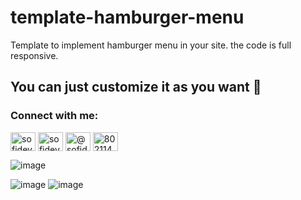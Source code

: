 # template-hamburger-menu
Template to implement hamburger menu in your site. the code is full responsive.

## You can just customize  it as you want 💙

<h3 align="left">Connect with me:</h3>
<p align="left">
<a href="https://codepen.io/sofidev" target="blank"><img align="center" src="https://raw.githubusercontent.com/rahuldkjain/github-profile-readme-generator/master/src/images/icons/Social/codepen.svg" alt="sofidev" height="30" width="40" /></a>
<a href="https://linkedin.com/in/sofidev" target="blank"><img align="center" src="https://raw.githubusercontent.com/rahuldkjain/github-profile-readme-generator/master/src/images/icons/Social/linked-in-alt.svg" alt="sofidev" height="30" width="40" /></a>
<a href="https://www.youtube.com/c/@sofidev" target="blank"><img align="center" src="https://raw.githubusercontent.com/rahuldkjain/github-profile-readme-generator/master/src/images/icons/Social/youtube.svg" alt="@sofidev" height="30" width="40" /></a>
<a href="https://discord.gg/802114375732690992" target="blank"><img align="center" src="https://raw.githubusercontent.com/rahuldkjain/github-profile-readme-generator/master/src/images/icons/Social/discord.svg" alt="802114375732690992" height="30" width="40" /></a>
</p>

![image](https://github.com/SofiDevO/template-hamburger-menu/assets/102200061/8063dbce-5361-4713-86aa-26ba1e81ced8)

![image](https://github.com/SofiDevO/template-hamburger-menu/assets/102200061/93fb8069-b103-469f-b725-178b4b88d9a5)
![image](https://github.com/SofiDevO/template-hamburger-menu/assets/102200061/f6da4da7-9750-4019-ac51-ea4f6d001178)

